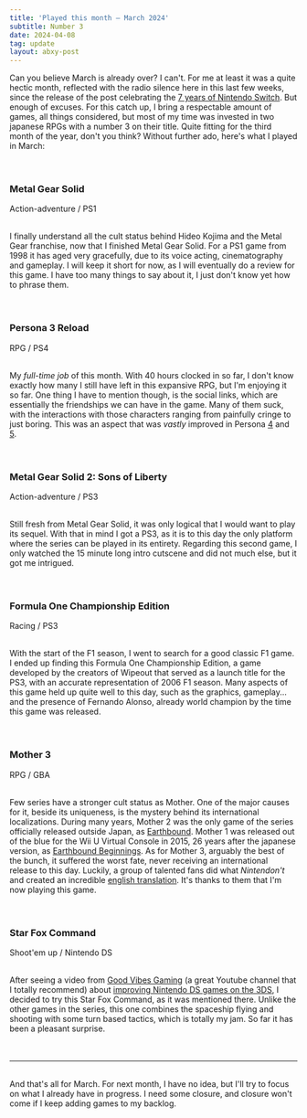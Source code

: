 ```yaml
---
title: 'Played this month – March 2024'
subtitle: Number 3
date: 2024-04-08
tag: update
layout: abxy-post
---
```


Can you believe March is already over? I can't. For me at least it was a quite hectic month, reflected with the radio silence here in this last few weeks, since the release of the post celebrating the [7 years of Nintendo Switch](https://joaomarques.website/abxy/7-years-nintendo-switch). But enough of excuses. For this catch up, I bring a respectable amount of games, all things considered, but most of my time was invested in two japanese RPGs with a number 3 on their title. Quite fitting for the third month of the year, don't you think? Without further ado, here's what I played in March:
<br><br><br>

<h3 class="u-mt-0 u-mb-1">Metal Gear Solid</h3>
Action-adventure / PS1
<br><br>

I finally understand all the cult status behind Hideo Kojima and the Metal Gear franchise, now that I finished Metal Gear Solid. For a PS1 game from 1998 it has aged very gracefully, due to its voice acting, cinematography and gameplay. I will keep it short for now, as I will eventually do a review for this game. I have too many things to say about it, I just don't know yet how to phrase them.
<br><br><br>

<h3 class="u-mt-0 u-mb-1">Persona 3 Reload</h3>
RPG / PS4
<br><br>

My _full-time job_ of this month. With 40 hours clocked in so far, I don't know exactly how many I still have left in this expansive RPG, but I'm enjoying it so far. One thing I have to mention though, is the social links, which are essentially the friendships we can have in the game. Many of them suck, with the interactions with those characters ranging from painfully cringe to just boring. This was an aspect that was _vastly_ improved in Persona [4](https://joaomarques.website/abxy/persona-4-golden) and [5](https://joaomarques.website/abxy/persona-5-royal).
<br><br><br>

<h3 class="u-mt-0 u-mb-1">Metal Gear Solid 2: Sons of Liberty</h3>
Action-adventure / PS3
<br><br>

Still fresh from Metal Gear Solid, it was only logical that I would want to play its sequel. With that in mind I got a PS3, as it is to this day the only platform where the series can be played in its entirety. Regarding this second game, I only watched the 15 minute long intro cutscene and did not much else, but it got me intrigued.
<br><br><br>

<h3 class="u-mt-0 u-mb-1">Formula One Championship Edition</h3>
Racing / PS3
<br><br>

With the start of the F1 season, I went to search for a good classic F1 game. I ended up finding this Formula One Championship Edition, a game developed by the creators of Wipeout that served as a launch title for the PS3, with an accurate representation of 2006 F1 season. Many aspects of this game held up quite well to this day, such as the graphics, gameplay... and the presence of Fernando Alonso, already world champion by the time this game was released.
<br><br><br>

<h3 class="u-mt-0 u-mb-1">Mother 3</h3>
RPG / GBA
<br><br>

Few series have a stronger cult status as Mother. One of the major causes for it, beside its uniqueness, is the mystery behind its international localizations. During many years, Mother 2 was the only game of the series officially released outside Japan, as [Earthbound](https://www.youtube.com/watch?v=vGOEMCG2Ll4). Mother 1 was released out of the blue for the Wii U Virtual Console in 2015, 26 years after the japanese version, as [Earthbound Beginnings](https://www.youtube.com/watch?v=ttKkiEKqwuk). As for Mother 3, arguably the best of the bunch, it suffered the worst fate, never receiving an international release to this day. Luckily, a group of talented fans did what _Nintendon't_ and created an incredible [english translation](https://mother3.fobby.net/). It's thanks to them that I'm now playing this game.
<br><br><br>

<h3 class="u-mt-0 u-mb-1">Star Fox Command</h3>
Shoot'em up / Nintendo DS
<br><br>

After seeing a video from [Good Vibes Gaming](https://www.youtube.com/@GVG) (a great Youtube channel that I totally recommend) about [improving Nintendo DS games on the 3DS](https://www.youtube.com/watch?v=l_d3H2bkZHM), I decided to try this Star Fox Command, as it was mentioned there. Unlike the other games in the series, this one combines the spaceship flying and shooting with some turn based tactics, which is totally my jam. So far it has been a pleasant surprise.
<br><br><br>

***

<br>
And that's all for March. For next month, I have no idea, but I'll try to focus on what I already have in progress. I need some closure, and closure won't come if I keep adding games to my backlog.
<br><br>
